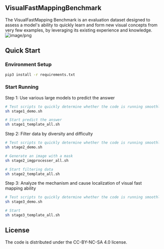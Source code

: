 ## VisualFastMappingBenchmark
The VisualFastMapping Benchmark is an evaluation dataset designed to assess a model's ability to quickly learn and form new visual concepts from very few examples, by leveraging its existing experience and knowledge.
![image/png](https://cdn-uploads.huggingface.co/production/uploads/67c7bcfdfbf67e415602cff7/W3DrX9pcPN3x5M9XI_O61.png)

## Quick Start
### Environment Setup
```bash
pip3 install -r requirements.txt
```

### Start Running
Step 1: Use various large models to predict the answer
```bash
# Test scripts to quickly determine whether the code is running smoothly
sh stage1_demo.sh

# Start predict the answer
sh stage1_template_all.sh
```

Step 2: Filter data by diversity and difficulty
```bash
# Test scripts to quickly determine whether the code is running smoothly
sh stage2_demo.sh

# Generate an image with a mask
sh stage2_imgprocesser_all.sh

# Start filtering data
sh stage2_template_all.sh
```

Step 3: Analyze the mechanism and cause localization of visual fast mapping ability
```bash
# Test scripts to quickly determine whether the code is running smoothly
sh stage3_demo.sh

# Start
sh stage3_template_all.sh
```

## License
The code is distributed under the CC-BY-NC-SA 4.0 license.

[changelog]: http://icode.baidu.com/repos/baidu_temp/acgbenchmark/vlmvisualicl/blob/master:CHANGELOG.md
